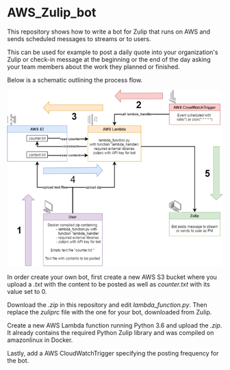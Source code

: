 # AWS_Zulip_bot
This repository shows how to write a bot for Zulip that runs on AWS and sends scheduled messages to streams or to users.

This can be used for example to post a daily quote into your organization's Zulip or check-in message at the beginning or the end of the day asking your team members about the work they planned or finished.

Below is a schematic outlining the process flow.

![schematic](schematic.png)

In order create your own bot, first create a new AWS S3 bucket where you upload a *.txt* with the content to be posted as well as *counter.txt* with its value set to 0.

Download the *.zip* in this repository and edit *lambda_function.py*. Then replace the *zuliprc* file with the one for your bot, downloaded from Zulip.

Create a new AWS Lambda function running Python 3.6 and upload the *.zip*. It already contains the required Python Zulip library and was compiled on amazonlinux in Docker. 

Lastly, add a AWS CloudWatchTrigger specifying the posting frequency for the bot.

